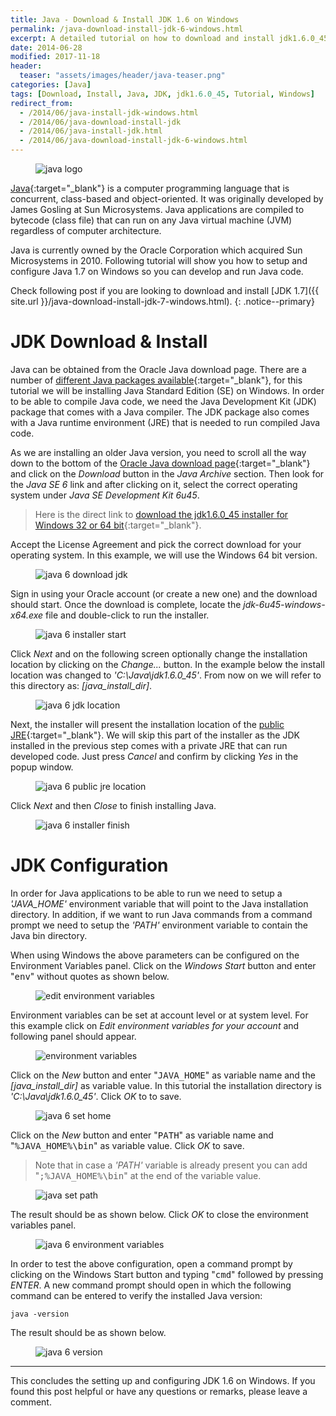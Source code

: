 ```yaml
---
title: Java - Download & Install JDK 1.6 on Windows 
permalink: /java-download-install-jdk-6-windows.html
excerpt: A detailed tutorial on how to download and install jdk1.6.0_45 on Windows.
date: 2014-06-28
modified: 2017-11-18
header:
  teaser: "assets/images/header/java-teaser.png"
categories: [Java]
tags: [Download, Install, Java, JDK, jdk1.6.0_45, Tutorial, Windows]
redirect_from:
  - /2014/06/java-install-jdk-windows.html
  - /2014/06/java-download-install-jdk
  - /2014/06/java-install-jdk.html
  - /2014/06/java-download-install-jdk-6-windows.html
---
```


<figure>
    <img src="{{ site.url }}/assets/images/logo/java-logo.png" alt="java logo" class="logo">
</figure>

[Java](https://www.java.com/en/){:target="_blank"} is a computer programming language that is concurrent, class-based and object-oriented. It was originally developed by James Gosling at Sun Microsystems. Java applications are compiled to bytecode (class file) that can run on any Java virtual machine (JVM) regardless of computer architecture.

Java is currently owned by the Oracle Corporation which acquired Sun Microsystems in 2010. Following tutorial will show you how to setup and configure Java 1.7 on Windows so you can develop and run Java code.

Check following post if you are looking to download and install [JDK 1.7]({{ site.url }}/java-download-install-jdk-7-windows.html).
{: .notice--primary}

# JDK Download & Install

Java can be obtained from the Oracle Java download page. There are a number of [different Java packages available](https://docs.oracle.com/javaee/6/firstcup/doc/gkhoy.html){:target="_blank"}, for this tutorial we will be installing Java Standard Edition (SE) on Windows. In order to be able to compile Java code, we need the Java Development Kit (JDK) package that comes with a Java compiler. The JDK package also comes with a Java runtime environment (JRE) that is needed to run compiled Java code.

As we are installing an older Java version, you need to scroll all the way down to the bottom of the [Oracle Java download page](http://www.oracle.com/technetwork/java/javase/downloads/index.html){:target="_blank"} and click on the <var>Download</var> button in the <var>Java Archive</var> section. Then look for the <var>Java SE 6</var> link and after clicking on it, select the correct operating system under <var>Java SE Development Kit 6u45</var>.

> Here is the direct link to [download the jdk1.6.0_45 installer for Windows 32 or 64 bit](http://www.oracle.com/technetwork/java/javase/downloads/java-archive-downloads-javase6-419409.html){:target="_blank"}.

Accept the License Agreement and pick the correct download for your operating system. In this example, we will use the Windows 64 bit version.

<figure>
    <img src="{{ site.url }}/assets/images/posts/java/java-6-download-jdk.png" alt="java 6 download jdk">
</figure>

Sign in using your Oracle account (or create a new one) and the download should start. Once the download is complete, locate the <var>jdk-6u45-windows-x64.exe</var> file and double-click to run the installer.

<figure>
    <img src="{{ site.url }}/assets/images/posts/java/java-6-installer-start.png" alt="java 6 installer start">
</figure>

Click <var>Next</var> and on the following screen optionally change the installation location by clicking on the <var>Change...</var> button. In the example below the install location was changed to <var>'C:\Java\jdk1.6.0_45'</var>. From now on we will refer to this directory as: <var>[java_install_dir]</var>. 

<figure>
    <img src="{{ site.url }}/assets/images/posts/java/java-6-jdk-location.png" alt="java 6 jdk location">
</figure>

Next, the installer will present the installation location of the [public JRE](https://docs.oracle.com/javase/8/docs/technotes/guides/install/windows_jdk_install.html#CHDJCCEG){:target="_blank"}. We will skip this part of the installer as the JDK installed in the previous step comes with a private JRE that can run developed code. Just press <var>Cancel</var> and confirm by clicking <var>Yes</var> in the popup window.

<figure>
    <img src="{{ site.url }}/assets/images/posts/java/java-6-public-jre-location.png" alt="java 6 public jre location">
</figure>

Click <var>Next</var> and then <var>Close</var> to finish installing Java.

<figure>
    <img src="{{ site.url }}/assets/images/posts/java/java-6-installer-finish.png" alt="java 6 installer finish">
</figure>

# JDK Configuration

In order for Java applications to be able to run we need to setup a <var>'JAVA_HOME'</var> environment variable that will point to the Java installation directory. In addition, if we want to run Java commands from a command prompt we need to setup the <var>'PATH'</var> environment variable to contain the Java bin directory.

When using Windows the above parameters can be configured on the Environment Variables panel. Click on the <var>Windows Start</var> button and enter "<kbd>env</kbd>" without quotes as shown below.

<figure>
    <img src="{{ site.url }}/assets/images/posts/java/edit-environment-variables.png" alt="edit environment variables">
</figure>

Environment variables can be set at account level or at system level. For this example click on <var>Edit environment variables for your account</var> and following panel should appear.

<figure>
    <img src="{{ site.url }}/assets/images/posts/java/environment-variables.png" alt="environment variables">
</figure>

Click on the <var>New</var> button and enter "<kbd>JAVA_HOME</kbd>" as variable name and the <var>[java_install_dir]</var> as variable value. In this tutorial the installation directory is <var>'C:\Java\jdk1.6.0_45'</var>. Click <var>OK</var> to to save.

<figure>
    <img src="{{ site.url }}/assets/images/posts/java/java-6-set-home.png" alt="java 6 set home">
</figure>

Click on the <var>New</var> button and enter "<kbd>PATH</kbd>" as variable name and "<kbd>%JAVA_HOME%\bin</kbd>" as variable value. Click <var>OK</var> to save.

> Note that in case a <var>'PATH'</var> variable is already present you can add "<kbd>;%JAVA_HOME%\bin</kbd>" at the end of the variable value.

<figure>
    <img src="{{ site.url }}/assets/images/posts/java/java-set-path.png" alt="java set path">
</figure>

The result should be as shown below. Click <var>OK</var> to close the environment variables panel.

<figure>
    <img src="{{ site.url }}/assets/images/posts/java/java-6-environment-variables.png" alt="java 6 environment variables">
</figure>

In order to test the above configuration, open a command prompt by clicking on the Windows Start button and typing "<kbd>cmd</kbd>" followed by pressing <var>ENTER</var>. A new command prompt should open in which the following command can be entered to verify the installed Java version:

``` plaintext
java -version
```

The result should be as shown below.

<figure>
    <img src="{{ site.url }}/assets/images/posts/java/java-6-version.png" alt="java 6 version">
</figure>

---

This concludes the setting up and configuring JDK 1.6 on Windows. If you found this post helpful or have any questions or remarks, please leave a comment.
